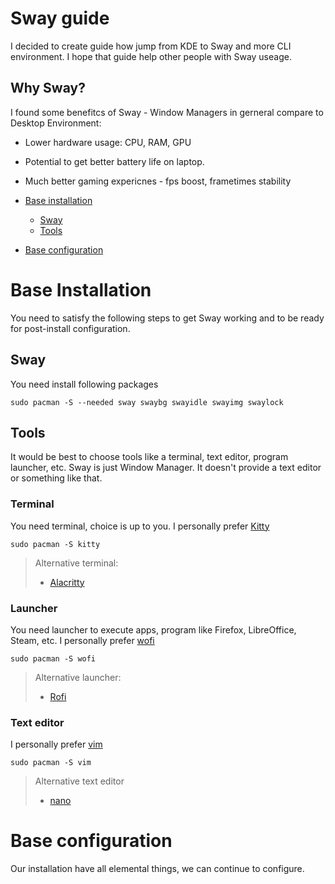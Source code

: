 # Sway guide
I decided to create guide how jump from KDE to Sway and more CLI environment. I hope that guide help other people with Sway useage.

## Why Sway?
I found some benefitcs of Sway - Window Managers in gerneral compare to Desktop Environment:
- Lower hardware usage: CPU, RAM, GPU
- Potential to get better battery life on laptop.
- Much better gaming expericnes - fps boost, frametimes stability

- [Base installation](#base-installation)
  - [Sway](#sway)
  - [Tools](#tools)
 - [Base configuration](#base-configuration)
 
  
# Base Installation
You need to satisfy the following steps to get Sway working and to be ready for post-install configuration.

## Sway
You need install following packages
```
sudo pacman -S --needed sway swaybg swayidle swayimg swaylock
```
## Tools
It would be best to choose tools like a terminal, text editor, program launcher, etc. Sway is just Window Manager. It doesn't provide a text editor or something like that.

### Terminal
You need terminal, choice is up to you. I personally prefer [Kitty](https://sw.kovidgoyal.net/kitty/)
``` 
sudo pacman -S kitty
```
> Alternative terminal: 
> - [Alacritty](https://alacritty.org/)

### Launcher
You need launcher to execute apps, program like Firefox, LibreOffice, Steam, etc. I personally prefer [wofi](https://hg.sr.ht/~scoopta/wofi)
```
sudo pacman -S wofi
```
> Alternative launcher: 
> - [Rofi](https://github.com/davatorium/rofi)

### Text editor
I personally prefer [vim](https://github.com/vim/vim)
```
sudo pacman -S vim
```
> Alternative text editor
> - [nano](https://git.savannah.gnu.org/cgit/nano.git)

# Base configuration
Our installation have all elemental things, we can continue to configure.
